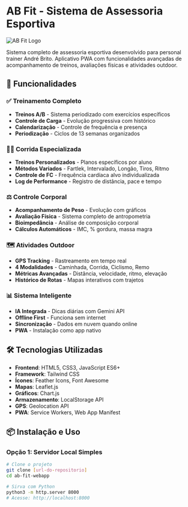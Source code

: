 # AB Fit - Sistema de Assessoria Esportiva

![AB Fit Logo](https://i.ibb.co/P9T5YQJ/logo-ab-fit-512.png)

Sistema completo de assessoria esportiva desenvolvido para personal trainer André Brito. Aplicativo PWA com funcionalidades avançadas de acompanhamento de treinos, avaliações físicas e atividades outdoor.

## 🚀 Funcionalidades

### ✅ Treinamento Completo
- **Treinos A/B** - Sistema periodizado com exercícios específicos
- **Controle de Carga** - Evolução progressiva com histórico
- **Calendarização** - Controle de frequência e presença
- **Periodização** - Ciclos de 13 semanas organizados

### 🏃‍♂️ Corrida Especializada
- **Treinos Personalizados** - Planos específicos por aluno
- **Métodos Variados** - Fartlek, Intervalado, Longão, Tiros, Ritmo
- **Controle de FC** - Frequência cardíaca alvo individualizada
- **Log de Performance** - Registro de distância, pace e tempo

### ⚖️ Controle Corporal
- **Acompanhamento de Peso** - Evolução com gráficos
- **Avaliação Física** - Sistema completo de antropometria
- **Bioimpedância** - Análise de composição corporal
- **Cálculos Automáticos** - IMC, % gordura, massa magra

### 🗺️ Atividades Outdoor
- **GPS Tracking** - Rastreamento em tempo real
- **4 Modalidades** - Caminhada, Corrida, Ciclismo, Remo
- **Métricas Avançadas** - Distância, velocidade, ritmo, elevação
- **Histórico de Rotas** - Mapas interativos com trajetos

### 📊 Sistema Inteligente
- **IA Integrada** - Dicas diárias com Gemini API
- **Offline First** - Funciona sem internet
- **Sincronização** - Dados em nuvem quando online
- **PWA** - Instalação como app nativo

## 🛠️ Tecnologias Utilizadas

- **Frontend**: HTML5, CSS3, JavaScript ES6+
- **Framework**: Tailwind CSS
- **Ícones**: Feather Icons, Font Awesome
- **Mapas**: Leaflet.js
- **Gráficos**: Chart.js
- **Armazenamento**: LocalStorage API
- **GPS**: Geolocation API
- **PWA**: Service Workers, Web App Manifest

## 📦 Instalação e Uso

### Opção 1: Servidor Local Simples
```bash
# Clone o projeto
git clone [url-do-repositorio]
cd ab-fit-webapp

# Sirva com Python
python3 -m http.server 8000
# Acesse: http://localhost:8000
